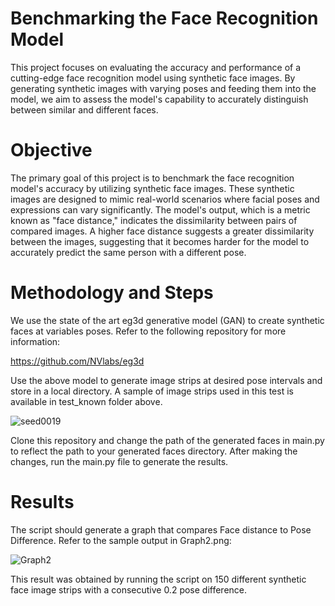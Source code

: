# Benchmarking the Face Recognition Model
This project focuses on evaluating the accuracy and performance of a cutting-edge face recognition model 
using synthetic face images. By generating synthetic images with varying poses and feeding them into the model,
we aim to assess the model's capability to accurately distinguish between similar and different faces.


# Objective
The primary goal of this project is to benchmark the face recognition model's accuracy by utilizing synthetic face images. 
These synthetic images are designed to mimic real-world scenarios where facial poses and expressions can vary significantly. 
The model's output, which is a metric known as "face distance," indicates the dissimilarity between pairs of compared images. 
A higher face distance suggests a greater dissimilarity between the images, suggesting that it becomes harder for the model
to accurately predict the same person with a different pose.

# Methodology and Steps 
We use the state of the art eg3d generative model (GAN) to create synthetic faces at variables poses.
Refer to the following repository for more information:

https://github.com/NVlabs/eg3d

Use the above model to generate image strips at desired pose intervals and store in a local directory.
A sample of image strips used in this test is available in test_known folder above.

![seed0019](https://github.com/raahimabsar/facerec/assets/93063004/554cd8c6-9335-4a41-ae13-bc55576c2fc8)

Clone this repository and change the path of the generated faces in 
main.py to reflect the path to your generated faces directory. 
After making the changes, run the main.py file to generate the results.

# Results
The script should generate a graph that compares Face distance to Pose Difference.
Refer to the sample output in Graph2.png:

![Graph2](https://github.com/raahimabsar/facerec/assets/93063004/3275bfa2-cc7e-46c0-8b42-359824868460)


This result was obtained by running the script 
on 150 different synthetic face image strips with a consecutive 0.2 pose difference. 


